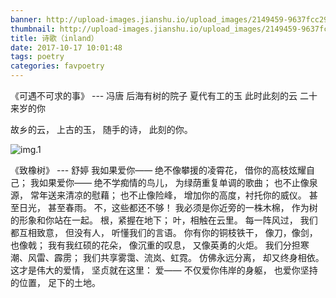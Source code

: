 ```yaml
---
banner: http://upload-images.jianshu.io/upload_images/2149459-9637fcc297226def.jpg?imageMogr2/auto-orient/strip%7CimageView2/2/w/1240
thumbnail: http://upload-images.jianshu.io/upload_images/2149459-9637fcc297226def.jpg?imageMogr2/auto-orient/strip%7CimageView2/2/w/1240
title: 诗歌（inland）
date: 2017-10-17 10:01:48
tags: poetry
categories: favpoetry
---
```

《可遇不可求的事》
--- 冯唐
后海有树的院子
夏代有工的玉
此时此刻的云
二十来岁的你

故乡的云，
上古的玉，
随手的诗，
此刻的你。

<!--more-->

![img.1](http://upload-images.jianshu.io/upload_images/2149459-82ec5dd5bacabb6a.jpg?imageMogr2/auto-orient/strip%7CimageView2/2/w/1240)

《致橡树》
--- 舒婷
我如果爱你——
绝不像攀援的凌霄花，
借你的高枝炫耀自己；
我如果爱你——
绝不学痴情的鸟儿，
为绿荫重复单调的歌曲；
也不止像泉源，
常年送来清凉的慰藉；
也不止像险峰，
增加你的高度，衬托你的威仪。
甚至日光，
甚至春雨。
不，这些都还不够！
我必须是你近旁的一株木棉，
作为树的形象和你站在一起。
根，紧握在地下；
叶，相触在云里。
每一阵风过，
我们都互相致意，
但没有人，
听懂我们的言语。
你有你的铜枝铁干，
像刀，像剑，也像戟；
我有我红硕的花朵，
像沉重的叹息，
又像英勇的火炬。
我们分担寒潮、风雷、霹雳；
我们共享雾霭、流岚、虹霓。
仿佛永远分离，
却又终身相依。
这才是伟大的爱情，
坚贞就在这里：
爱——
不仅爱你伟岸的身躯，
也爱你坚持的位置，
足下的土地。
